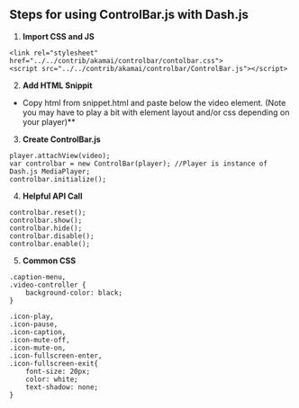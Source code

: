 ## Steps for using ControlBar.js with Dash.js

1. **Import CSS and JS**
```
<link rel="stylesheet" href="../../contrib/akamai/controlbar/contolbar.css">
<script src="../../contrib/akamai/controlbar/ControlBar.js"></script>
```

2. **Add HTML Snippit** 
  * Copy html from snippet.html and paste below the video element. (Note you may have to play a bit with element layout and/or css depending on your player)**
3. **Create ControlBar.js** 

```
player.attachView(video);
var controlbar = new ControlBar(player); //Player is instance of Dash.js MediaPlayer;
controlbar.initialize();
```
4. **Helpful API Call**
```
controlbar.reset();
controlbar.show();
controlbar.hide();
controlbar.disable();
controlbar.enable();
```
5. **Common CSS**
```
.caption-menu,
.video-controller {
    background-color: black;
}

.icon-play,
.icon-pause,
.icon-caption,
.icon-mute-off,
.icon-mute-on,
.icon-fullscreen-enter,
.icon-fullscreen-exit{
    font-size: 20px;
    color: white;
    text-shadow: none;
}
```